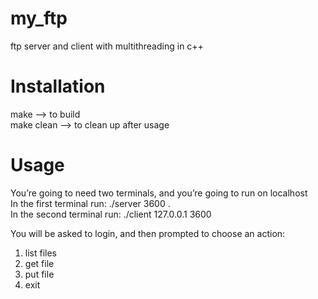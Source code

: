 # my_ftp
ftp server and client with multithreading in c++

# Installation
make --> to build  
make clean --> to clean up after usage

# Usage
You’re going to need two terminals, and you’re going to run on localhost  
In the first terminal run: ./server 3600 .  
In the second terminal run: ./client 127.0.0.1 3600  

You will be asked to login, and then prompted to choose an action:  
1. list files  
2. get file  
3. put file  
4. exit
